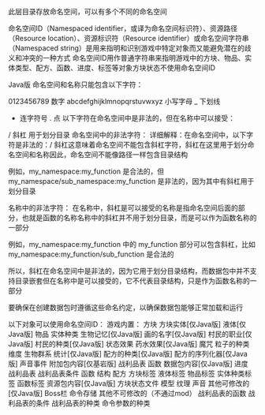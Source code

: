 此层目录存放命名空间，可以有多个不同的命名空间



命名空间ID（Namespaced identifier，或译为命名空间标识符）、资源路径（Resource location）、资源标识符（Resource identifier）或命名空间字符串（Namespaced string）是用来指明和识别游戏中特定对象而又能避免潜在的歧义和冲突的一种方式
命名空间ID用作普通字符串来指明游戏中的方块、物品、实体类型、配方、函数、进度、标签等对象方块状态不使用命名空间ID



Java版
命名空间和名称只能包含以下字符：

0123456789 数字
abcdefghijklmnopqrstuvwxyz 小写字母
_ 下划线
- 连字符号
. 点
以下字符在命名空间中是非法的，但在名称中可以接受：

/ 斜杠
用于划分目录
命名空间中的非法字符：
详细解释：在命名空间中，以下字符是非法的：/ 斜杠这意味着命名空间不能包含斜杠字符，斜杠在这里用于划分命名空间和名称因此，命名空间不能像路径一样包含目录结构

例如，my_namespace:my_function 是合法的，但 my_namespace/sub_namespace:my_function 是非法的，因为其中有斜杠用于划分目录

名称中的非法字符：
在名称中，斜杠是可以接受的名称是指命名空间后面的部分，也就是函数的名称名称中的斜杠并不用于划分目录，而是可以作为函数名称的一部分

例如，my_namespace:my_function 中的 my_function 部分可以包含斜杠，比如 my_namespace:my_function/sub_function 是合法的

所以，斜杠在命名空间中是非法的，因为它用于划分目录结构，而数据包中并不支持目录嵌套但在名称中是可以接受的，它不代表目录结构，只是作为函数名称的一部分

要确保在创建数据包时遵循这些命名约定，以确保数据包能够正常加载和运行



以下对象可以使用命名空间ID：
游戏内置：
方块
方块实体[仅Java版]
液体[仅Java版]
物品
实体种类
生物记忆[仅Java版]
画的名字[仅Java版]
村民的职业[仅Java版]
村民的种类[仅Java版]
状态效果
药水效果[仅Java版]
魔咒
粒子的种类
维度
生物群系
统计[仅Java版]
配方的种类[仅Java版]
配方的序列化器[仅Java版]
声音事件
附加包内容[仅基岩版]
战利品表
函数
数据包内容[仅Java版]
进度
战利品表
战利品表条件
函数
结构
配方
方块标签
液体标签
物品标签
实体种类标签
函数标签
资源包内容[仅Java版]
方块状态文件
模型
纹理
声音
其他可修改的[仅Java版]
Boss栏
命令存储
其他不可修改的（不通过mod） 
战利品表的函数
战利品表的条件
战利品表的种类
命令参数的种类